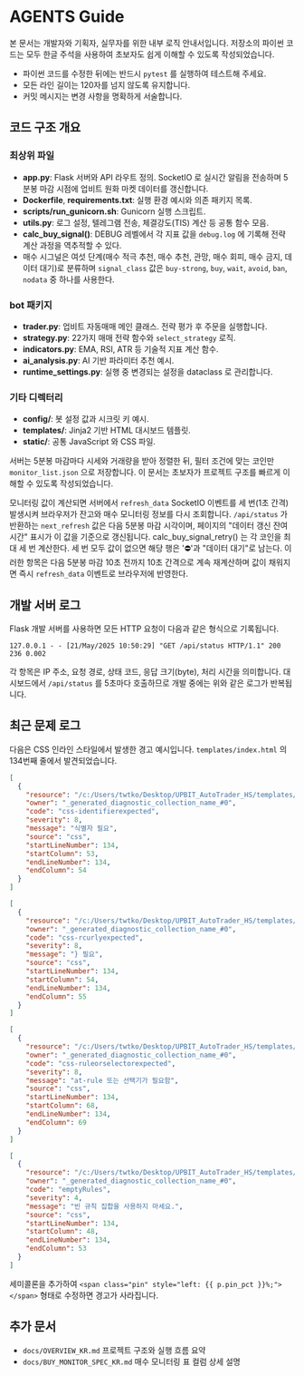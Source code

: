# AGENTS Guide

본 문서는 개발자와 기획자, 실무자를 위한 내부 로직 안내서입니다. 저장소의 파이썬 코드는 모두 한글 주석을 사용하여 초보자도 쉽게 이해할 수 있도록 작성되었습니다.

- 파이썬 코드를 수정한 뒤에는 반드시 `pytest` 를 실행하여 테스트해 주세요.
- 모든 라인 길이는 120자를 넘지 않도록 유지합니다.
- 커밋 메시지는 변경 사항을 명확하게 서술합니다.

## 코드 구조 개요
### 최상위 파일
- **app.py**: Flask 서버와 API 라우트 정의. SocketIO 로 실시간 알림을 전송하며 5분봉 마감 시점에 업비트 원화 마켓 데이터를 갱신합니다.
- **Dockerfile**, **requirements.txt**: 실행 환경 예시와 의존 패키지 목록.
- **scripts/run_gunicorn.sh**: Gunicorn 실행 스크립트.
- **utils.py**: 로그 설정, 텔레그램 전송, 체결강도(TIS) 계산 등 공통 함수 모음.
- **calc_buy_signal()**: DEBUG 레벨에서 각 지표 값을 `debug.log` 에 기록해
  전략 계산 과정을 역추적할 수 있다.
- 매수 시그널은 여섯 단계(매수 적극 추천, 매수 추천, 관망, 매수 회피, 매수 금지, 데이터 대기)로 분류하며
  `signal_class` 값은 `buy-strong`, `buy`, `wait`, `avoid`, `ban`, `nodata` 중 하나를 사용한다.

### bot 패키지
- **trader.py**: 업비트 자동매매 메인 클래스. 전략 평가 후 주문을 실행합니다.
- **strategy.py**: 22가지 매매 전략 함수와 `select_strategy` 로직.
- **indicators.py**: EMA, RSI, ATR 등 기술적 지표 계산 함수.
- **ai_analysis.py**: AI 기반 파라미터 추천 예시.
- **runtime_settings.py**: 실행 중 변경되는 설정을 dataclass 로 관리합니다.

### 기타 디렉터리
- **config/**: 봇 설정 값과 시크릿 키 예시.
- **templates/**: Jinja2 기반 HTML 대시보드 템플릿.
- **static/**: 공통 JavaScript 와 CSS 파일.

서버는 5분봉 마감마다 시세와 거래량을 받아 정렬한 뒤, 필터 조건에 맞는 코인만 `monitor_list.json` 으로 저장합니다. 이 문서는 초보자가 프로젝트 구조를 빠르게 이해할 수 있도록 작성되었습니다.

모니터링 값이 계산되면 서버에서 `refresh_data` SocketIO 이벤트를 세 번(1초 간격) 발생시켜
브라우저가 잔고와 매수 모니터링 정보를 다시 조회합니다. `/api/status` 가 반환하는
`next_refresh` 값은 다음 5분봉 마감 시각이며, 페이지의 "데이터 갱신 잔여시간" 표시가 이 값을
기준으로 갱신됩니다.
calc_buy_signal_retry() 는 각 코인을 최대 세 번 계산한다. 세 번 모두 값이 없으면 해당 행은 '⛔'과 "데이터 대기"로 남는다.
이러한 항목은 다음 5분봉 마감 10초 전까지 10초 간격으로 계속 재계산하며 값이 채워지면 즉시 `refresh_data` 이벤트로 브라우저에 반영한다.

## 개발 서버 로그
Flask 개발 서버를 사용하면 모든 HTTP 요청이 다음과 같은 형식으로 기록됩니다.
```
127.0.0.1 - - [21/May/2025 10:50:29] "GET /api/status HTTP/1.1" 200 236 0.002
```
각 항목은 IP 주소, 요청 경로, 상태 코드, 응답 크기(byte), 처리 시간을 의미합니다.
대시보드에서 `/api/status` 를 5초마다 호출하므로 개발 중에는 위와 같은 로그가 반복됩니다.

## 최근 문제 로그
다음은 CSS 인라인 스타일에서 발생한 경고 예시입니다. `templates/index.html` 의 134번째 줄에서 발견되었습니다.

```json
[
  {
    "resource": "/c:/Users/twtko/Desktop/UPBIT_AutoTrader_HS/templates/index.html",
    "owner": "_generated_diagnostic_collection_name_#0",
    "code": "css-identifierexpected",
    "severity": 8,
    "message": "식별자 필요",
    "source": "css",
    "startLineNumber": 134,
    "startColumn": 53,
    "endLineNumber": 134,
    "endColumn": 54
  }
]

[
  {
    "resource": "/c:/Users/twtko/Desktop/UPBIT_AutoTrader_HS/templates/index.html",
    "owner": "_generated_diagnostic_collection_name_#0",
    "code": "css-rcurlyexpected",
    "severity": 8,
    "message": "} 필요",
    "source": "css",
    "startLineNumber": 134,
    "startColumn": 54,
    "endLineNumber": 134,
    "endColumn": 55
  }
]

[
  {
    "resource": "/c:/Users/twtko/Desktop/UPBIT_AutoTrader_HS/templates/index.html",
    "owner": "_generated_diagnostic_collection_name_#0",
    "code": "css-ruleorselectorexpected",
    "severity": 8,
    "message": "at-rule 또는 선택기가 필요함",
    "source": "css",
    "startLineNumber": 134,
    "startColumn": 68,
    "endLineNumber": 134,
    "endColumn": 69
  }
]

[
  {
    "resource": "/c:/Users/twtko/Desktop/UPBIT_AutoTrader_HS/templates/index.html",
    "owner": "_generated_diagnostic_collection_name_#0",
    "code": "emptyRules",
    "severity": 4,
    "message": "빈 규칙 집합을 사용하지 마세요.",
    "source": "css",
    "startLineNumber": 134,
    "startColumn": 48,
    "endLineNumber": 134,
    "endColumn": 53
  }
]
```

세미콜론을 추가하여 `<span class="pin" style="left: {{ p.pin_pct }}%;"></span>` 형태로 수정하면 경고가 사라집니다.

## 추가 문서
- `docs/OVERVIEW_KR.md` 프로젝트 구조와 실행 흐름 요약
- `docs/BUY_MONITOR_SPEC_KR.md` 매수 모니터링 표 컬럼 상세 설명
